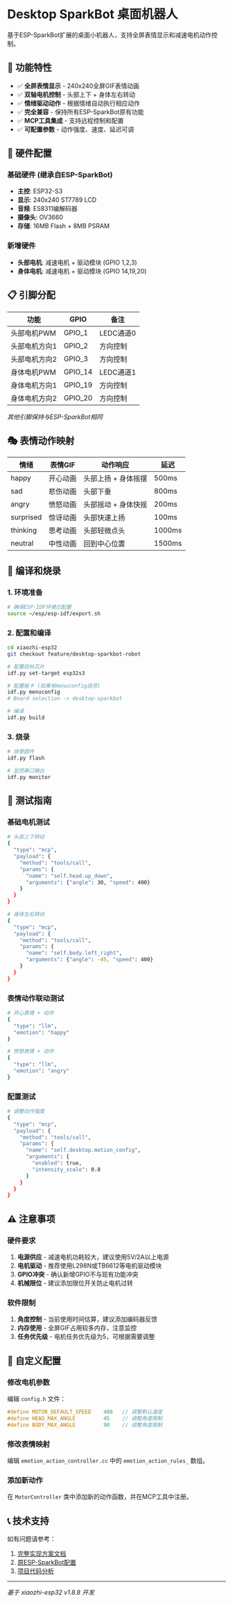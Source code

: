 # Desktop SparkBot 桌面机器人

基于ESP-SparkBot扩展的桌面小机器人，支持全屏表情显示和减速电机动作控制。

## 🎯 功能特性

- ✅ **全屏表情显示** - 240x240全屏GIF表情动画
- ✅ **双轴电机控制** - 头部上下 + 身体左右转动
- ✅ **情绪驱动动作** - 根据情绪自动执行相应动作
- ✅ **完全兼容** - 保持所有ESP-SparkBot原有功能
- ✅ **MCP工具集成** - 支持远程控制和配置
- ✅ **可配置参数** - 动作强度、速度、延迟可调

## 🔧 硬件配置

### 基础硬件 (继承自ESP-SparkBot)
- **主控**: ESP32-S3
- **显示**: 240x240 ST7789 LCD
- **音频**: ES8311编解码器
- **摄像头**: OV3660
- **存储**: 16MB Flash + 8MB PSRAM

### 新增硬件
- **头部电机**: 减速电机 + 驱动模块 (GPIO 1,2,3)
- **身体电机**: 减速电机 + 驱动模块 (GPIO 14,19,20)

## 📋 引脚分配

| 功能 | GPIO | 备注 |
|------|------|------|
| 头部电机PWM | GPIO_1 | LEDC通道0 |
| 头部电机方向1 | GPIO_2 | 方向控制 |
| 头部电机方向2 | GPIO_3 | 方向控制 |
| 身体电机PWM | GPIO_14 | LEDC通道1 |
| 身体电机方向1 | GPIO_19 | 方向控制 |
| 身体电机方向2 | GPIO_20 | 方向控制 |

*其他引脚保持与ESP-SparkBot相同*

## 🎭 表情动作映射

| 情绪 | 表情GIF | 动作响应 | 延迟 |
|------|---------|----------|------|
| happy | 开心动画 | 头部上扬 + 身体摇摆 | 500ms |
| sad | 悲伤动画 | 头部下垂 | 800ms |
| angry | 愤怒动画 | 头部摇动 + 身体快摇 | 200ms |
| surprised | 惊讶动画 | 头部快速上扬 | 100ms |
| thinking | 思考动画 | 头部轻微点头 | 1000ms |
| neutral | 中性动画 | 回到中心位置 | 1500ms |

## 🚀 编译和烧录

### 1. 环境准备
```bash
# 确保ESP-IDF环境已配置
source ~/esp/esp-idf/export.sh
```

### 2. 配置和编译
```bash
cd xiaozhi-esp32
git checkout feature/desktop-sparkbot-robot

# 配置目标芯片
idf.py set-target esp32s3

# 配置板卡 (如果有menuconfig选项)
idf.py menuconfig
# Board selection -> desktop-sparkbot

# 编译
idf.py build
```

### 3. 烧录
```bash
# 烧录固件
idf.py flash

# 监控串口输出
idf.py monitor
```

## 🧪 测试指南

### 基础电机测试
```bash
# 头部上下转动
{
  "type": "mcp",
  "payload": {
    "method": "tools/call",
    "params": {
      "name": "self.head.up_down",
      "arguments": {"angle": 30, "speed": 400}
    }
  }
}

# 身体左右转动
{
  "type": "mcp",
  "payload": {
    "method": "tools/call",
    "params": {
      "name": "self.body.left_right", 
      "arguments": {"angle": -45, "speed": 400}
    }
  }
}
```

### 表情动作联动测试
```bash
# 开心表情 + 动作
{
  "type": "llm",
  "emotion": "happy"
}

# 愤怒表情 + 动作
{
  "type": "llm", 
  "emotion": "angry"
}
```

### 配置测试
```bash
# 调整动作强度
{
  "type": "mcp",
  "payload": {
    "method": "tools/call",
    "params": {
      "name": "self.desktop.motion_config",
      "arguments": {
        "enabled": true,
        "intensity_scale": 0.8
      }
    }
  }
}
```

## ⚠️ 注意事项

### 硬件要求
1. **电源供应** - 减速电机功耗较大，建议使用5V/2A以上电源
2. **电机驱动** - 推荐使用L298N或TB6612等电机驱动模块
3. **GPIO冲突** - 确认新增GPIO不与现有功能冲突
4. **机械限位** - 建议添加限位开关防止电机过转

### 软件限制
1. **角度控制** - 当前使用时间估算，建议添加编码器反馈
2. **内存使用** - 全屏GIF占用较多内存，注意监控
3. **任务优先级** - 电机任务优先级为5，可根据需要调整

## 🔧 自定义配置

### 修改电机参数
编辑 `config.h` 文件：
```cpp
#define MOTOR_DEFAULT_SPEED    400   // 调整默认速度
#define HEAD_MAX_ANGLE         45    // 调整角度限制
#define BODY_MAX_ANGLE         90    // 调整角度限制
```

### 修改表情映射
编辑 `emotion_action_controller.cc` 中的 `emotion_action_rules_` 数组。

### 添加新动作
在 `MotorController` 类中添加新的动作函数，并在MCP工具中注册。

## 📞 技术支持

如有问题请参考：
1. [完整实现方案文档](../../code-analysis/desktop-robot-implementation-plan.md)
2. [原ESP-SparkBot配置](../esp-sparkbot/)
3. [项目代码分析](../../code-analysis/)

---

*基于 xiaozhi-esp32 v1.8.8 开发*
